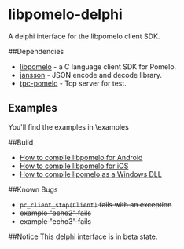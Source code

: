 libpomelo-delphi
================

A delphi interface for the libpomelo client SDK.

##Dependencies

* [libpomelo](https://github.com/NetEase/libpomelo) - a C language client SDK for Pomelo.
* [jansson](https://github.com/akheron/jansson) - JSON encode and decode library.
* [tpc-pomelo](https://github.com/changchang/tcp-pomelo) - Tcp server for test.

 
## Examples

You'll find the examples in \examples

##Build

* [How to compile libpomelo for Android](http://blog.spreendigital.de/2014/10/23/how-to-compile-libpomelo-for-android/)
* [How to compile libpomelo for iOS](http://blog.spreendigital.de/2014/10/13/how-to-compile-libpomelo-for-ios/)
* [How to compile lipomelo as a Windows DLL](http://blog.spreendigital.de/2014/10/20/how-to-compile-libpomelo-as-a-windows-dll/)
 



##Known Bugs
* ~~```pc_client_stop(Client)``` fails with an exception~~
* ~~example "echo2" fails~~
* ~~example "echo3" fails~~

##Notice
This delphi interface is in beta state.
